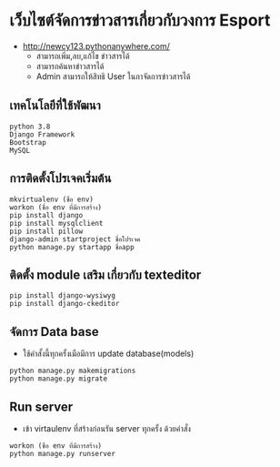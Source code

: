 # เว็บไซต์จัดการข่าวสารเกี่ยวกับวงการ Esport

- http://newcy123.pythonanywhere.com/
  - สามารถเพิ่ม,ลบ,แก้ไข ข่าวสารได้
  - สามารถค้นหาข่าวสารได้
  - Admin สามารถให้สิทธิ User ในกาจัดการข่าวสารได้
  
  
## **เทคโนโลยีที่ใช้พัฒนา**
```
python 3.8
Django Framework
Bootstrap
MySQL
```


## **การติดตั้งโปรเจคเริ่มต้น**
```
mkvirtualenv (ชื่อ env)
workon (ชื่อ env ที่มีการสร้าง)
pip install django
pip install mysqlclient
pip install pillow
django-admin startproject ชื่อโปรเจค
python manage.py startapp ชื่อapp
```


## **ติดตั้ง module เสริม เกี่ยวกับ texteditor**
```
pip install django-wysiwyg
pip install django-ckeditor
```


## **จัดการ Data base**
  - ใช้คำสั้งนี้ทุกครั้งเมือมีการ update database(models)
```
python manage.py makemigrations
python manage.py migrate
```


## **Run server**
  - เข้า virtaulenv ที่สร้างก่อนรัน server ทุกครั้ง ด้วยคำสั่ง
```
workon (ชื่อ env ที่มีการสร้าง)
python manage.py runserver
```

